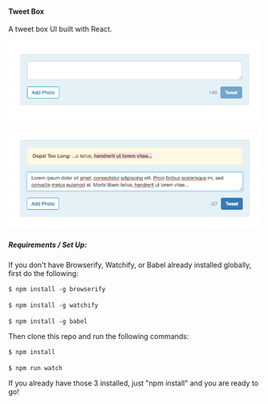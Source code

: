 #### Tweet Box

A tweet box UI built with React.

![](https://github.com/heyheyjose/tweet-box/raw/master/screenshots/clean.png)

![](https://github.com/heyheyjose/tweet-box/raw/master/screenshots/error.png)

##### Requirements / Set Up:

If you don't have Browserify, Watchify, or Babel already installed globally, first do the following:

```
$ npm install -g browserify

$ npm install -g watchify

$ npm install -g babel
```

Then clone this repo and run the following commands:

```
$ npm install

$ npm run watch
```

If you already have those 3 installed, just "npm install" and you are ready to go!
